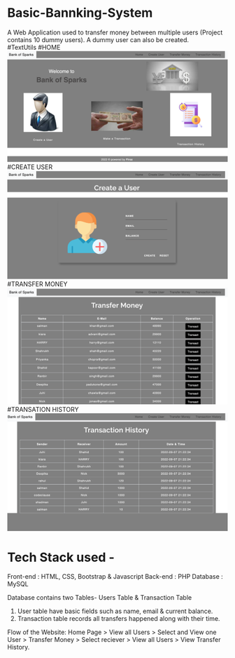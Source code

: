 # Basic-Bannking-System
  
A Web Application used to transfer money between multiple users (Project contains 10 dummy users). A dummy user can also be created.  
#TextUtils
#HOME
<img width="700" alt="Pattern-1" src="Basic-Banking-System-main/Screen-Shot/Screenshot 2023-08-22 at 3.26.53 PM.png">
#CREATE USER
<img width="700" alt="Pattern-2" src="Basic-Banking-System-main/Screen-Shot/Screenshot 2023-08-22 at 3.27.02 PM.png">
#TRANSFER MONEY
<img width="700" alt="Pattern-3" src="Basic-Banking-System-main/Screen-Shot/Screenshot 2023-08-22 at 3.27.12 PM.png">
#TRANSATION HISTORY
<img width="700" alt="Pattern-4" src="Basic-Banking-System-main/Screen-Shot/Screenshot 2023-08-22 at 3.27.19 PM.png">
# Tech Stack used - 
Front-end : HTML, CSS, Bootstrap & Javascript 
Back-end : PHP 
Database : MySQL   

Database contains two Tables- Users Table & Transaction Table 
1. User table have basic fields such as name, email & current balance. 
2. Transaction table records all transfers happened along with their time.  

Flow of the Website: Home Page > View all Users > Select and View one User > Transfer Money > Select reciever > View all Users > View Transfer History.

